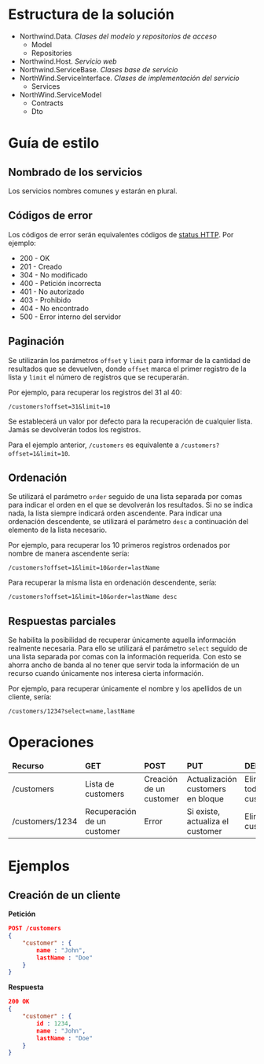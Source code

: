 # Estructura de la solución

  * Northwind.Data. *Clases del modelo y repositorios de acceso*
    * Model			    
    * Repositories		
  * Northwind.Host. *Servicio web*
  * Northwind.ServiceBase. *Clases base de servicio*
  * NorthWind.ServiceInterface. *Clases de implementación del servicio*
    * Services
  * NorthWind.ServiceModel
    * Contracts
    * Dto

# Guía de estilo

## Nombrado de los servicios

Los servicios nombres comunes y estarán en plural.

## Códigos de error

Los códigos de error serán equivalentes códigos de [status HTTP](http://es.wikipedia.org/wiki/Anexo:C%C3%B3digos_de_estado_HTTP). Por ejemplo:

  * 200 - OK
  * 201 - Creado
  * 304 - No modificado
  * 400 - Petición incorrecta
  * 401 - No autorizado
  * 403 - Prohibido
  * 404 - No encontrado
  * 500 - Error interno del servidor

## Paginación

Se utilizarán los parámetros `offset` y `limit` para informar de la cantidad de resultados que se devuelven, donde `offset` marca el primer registro de la lista y `limit` el número de registros que se recuperarán.

Por ejemplo, para recuperar los registros del 31 al 40:

`/customers?offset=31&limit=10`

Se establecerá un valor por defecto para la recuperación de cualquier lista. Jamás se devolverán todos los registros. 

Para el ejemplo anterior, `/customers` es equivalente a `/customers?offset=1&limit=10`.

## Ordenación

Se utilizará el parámetro `order` seguido de una lista separada por comas para indicar el orden en el que se devolverán los resultados. Si no se indica nada, la lista siempre indicará orden ascendente. Para indicar una ordenación descendente, se utilizará el parámetro `desc` a continuación del elemento de la lista necesario.

Por ejemplo, para recuperar los 10 primeros registros ordenados por nombre de manera ascendente sería:

`/customers?offset=1&limit=10&order=lastName`

Para recuperar la misma lista en ordenación descendente, sería:

`/customers?offset=1&limit=10&order=lastName desc`

## Respuestas parciales

Se habilita la posibilidad de recuperar únicamente aquella información realmente necesaria. Para ello se utilizará el parámetro `select` seguido de una lista separada por comas con la información requerida. Con esto se ahorra ancho de banda al no tener que servir toda la información de un recurso cuando únicamente nos interesa cierta información.

Por ejemplo, para recuperar únicamente el nombre y los apellidos de un cliente, sería: 

`/customers/1234?select=name,lastName`

# Operaciones

<table>
	<thead>
		<tr>
			<td><strong>Recurso</strong></td>
			<td><strong>GET</strong></td>
			<td><strong>POST</strong></td>
			<td><strong>PUT</strong></td>
			<td><strong>DELETE<strong></td>
		</tr>
	</thead>
	<tbody>
		<tr>
			<td>/customers</td>
			<td>Lista de customers</td>
			<td>Creación de un customer</td>
			<td>Actualización customers en bloque</td>
			<td>Elimina todos los customers</td>
		</tr>
		<tr>
			<td>/customers/1234</td>
			<td>Recuperación de un customer</td>
			<td>Error</td>
			<td>Si existe, actualiza el customer</td>
			<td>Elimina el customer</td>
		</tr>
	</tbody>
</table>

# Ejemplos

## Creación de un cliente 

**Petición**

```json
POST /customers
{
	"customer" : {
		name : "John",
		lastName : "Doe"
	}
}
```

**Respuesta**

```json
200 OK
{
	"customer" : {
		id : 1234,
		name : "John",
		lastName : "Doe"
	}
}
```
